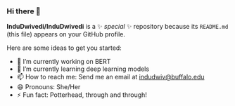 ### Hi there 👋


**InduDwivedi/InduDwivedi** is a ✨ _special_ ✨ repository because its `README.md` (this file) appears on your GitHub profile.

Here are some ideas to get you started:

- 🔭 I’m currently working on BERT
- 🌱 I’m currently learning deep learning models
- 📫 How to reach me: Send me an email at indudwiv@buffalo.edu
- 😄 Pronouns: She/Her
- ⚡ Fun fact: Potterhead, through and through!

